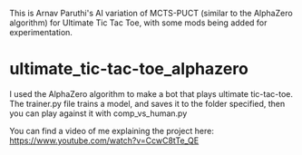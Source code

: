This is Arnav Paruthi's AI variation of MCTS-PUCT (similar to the AlphaZero algorithm) for Ultimate Tic Tac Toe, with some mods being added for experimentation.

# ultimate_tic-tac-toe_alphazero
I used the AlphaZero algorithm to make a bot that plays ultimate tic-tac-toe. 
The trainer.py file trains a model, and saves it to the folder specified, then you can play against it with comp_vs_human.py

You can find a video of me explaining the project here: https://www.youtube.com/watch?v=CcwC8tTe_QE
